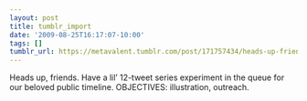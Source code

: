```yaml
---
layout: post
title: tumblr_import
date: '2009-08-25T16:17:07-10:00'
tags: []
tumblr_url: https://metavalent.tumblr.com/post/171757434/heads-up-friends-have-a-lil-12-tweet-series
---
```

Heads up, friends. Have a lil’ 12-tweet series experiment in the queue for our beloved public timeline. OBJECTIVES: illustration, outreach.

